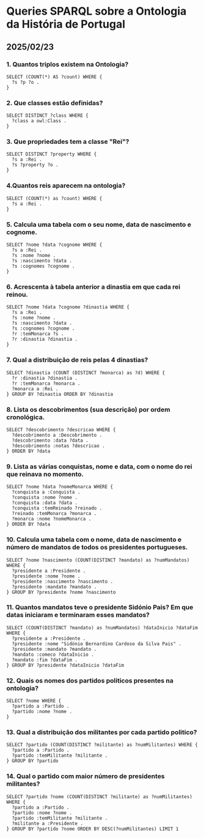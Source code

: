 # Queries SPARQL sobre a Ontologia da História de Portugal

## 2025/02/23

### 1. Quantos triplos existem na Ontologia?

```sparql
SELECT (COUNT(*) AS ?count) WHERE {
  ?s ?p ?o .
}
```

### 2. Que classes estão definidas?

```sparql
SELECT DISTINCT ?class WHERE {
  ?class a owl:Class .
}
```

### 3. Que propriedades tem a classe "Rei"?

```sparql
SELECT DISTINCT ?property WHERE {
  ?s a :Rei .
  ?s ?property ?o .
}
```

### 4.Quantos reis aparecem na ontologia?

```sparql
SELECT (COUNT(*) as ?count) WHERE {
  ?s a :Rei .
}
```

### 5. Calcula uma tabela com o seu nome, data de nascimento e cognome.

```sparql
SELECT ?nome ?data ?cognome WHERE {
  ?s a :Rei .
  ?s :nome ?nome .
  ?s :nascimento ?data .
  ?s :cognomes ?cognome .
}
```

### 6. Acrescenta à tabela anterior a dinastia em que cada rei reinou.

```sparql
SELECT ?nome ?data ?cognome ?dinastia WHERE {
  ?s a :Rei .
  ?s :nome ?nome .
  ?s :nascimento ?data .
  ?s :cognomes ?cognome .
  ?r :temMonarca ?s .
  ?r :dinastia ?dinastia .
}
```

### 7. Qual a distribuição de reis pelas 4 dinastias?

```sparql
SELECT ?dinastia (COUNT (DISTINCT ?monarca) as ?d) WHERE {
  ?r :dinastia ?dinastia .
  ?r :temMonarca ?monarca .
  ?monarca a :Rei .
} GROUP BY ?dinastia ORDER BY ?dinastia
```

### 8. Lista os descobrimentos (sua descrição) por ordem cronológica.

```sparql
SELECT ?descobrimento ?descricao WHERE {
  ?descobrimento a :Descobrimento .
  ?descobrimento :data ?data .
  ?descobrimento :notas ?descricao .
} ORDER BY ?data
```

### 9. Lista as várias conquistas, nome e data, com o nome do rei que reinava no momento.

```sparql
SELECT ?nome ?data ?nomeMonarca WHERE {
  ?conquista a :Conquista .
  ?conquista :nome ?nome .
  ?conquista :data ?data .
  ?conquista :temReinado ?reinado .
  ?reinado :temMonarca ?monarca .
  ?monarca :nome ?nomeMonarca .
} ORDER BY ?data
```

### 10. Calcula uma tabela com o nome, data de nascimento e número de mandatos de todos os presidentes portugueses.

```sparql
SELECT ?nome ?nascimento (COUNT(DISTINCT ?mandato) as ?numMandatos) WHERE {
  ?presidente a :Presidente .
  ?presidente :nome ?nome .
  ?presidente :nascimento ?nascimento .
  ?presidente :mandato ?mandato .
} GROUP BY ?presidente ?nome ?nascimento
```
### 11. Quantos mandatos teve o presidente Sidónio Pais? Em que datas iniciaram e terminaram esses mandatos?

```sparql
SELECT (COUNT(DISTINCT ?mandato) as ?numMandatos) ?dataInicio ?dataFim WHERE {
  ?presidente a :Presidente .
  ?presidente :nome "Sidónio Bernardino Cardoso da Silva Pais" .
  ?presidente :mandato ?mandato .
  ?mandato :comeco ?dataInicio .
  ?mandato :fim ?dataFim .
} GROUP BY ?presidente ?dataInicio ?dataFim
```

### 12. Quais os nomes dos partidos politicos presentes na ontologia?

```sparql
SELECT ?nome WHERE {
  ?partido a :Partido .
  ?partido :nome ?nome .
}
```

### 13. Qual a distribuição dos militantes por cada partido politico?

```sparql
SELECT ?partido (COUNT(DISTINCT ?militante) as ?numMilitantes) WHERE {
  ?partido a :Partido .
  ?partido :temMilitante ?militante .
} GROUP BY ?partido
```

### 14. Qual o partido com maior número de presidentes militantes?

```sparql
SELECT ?partido ?nome (COUNT(DISTINCT ?militante) as ?numMilitantes) WHERE {
  ?partido a :Partido .
  ?partido :nome ?nome .
  ?partido :temMilitante ?militante .
  ?militante a :Presidente .
} GROUP BY ?partido ?nome ORDER BY DESC(?numMilitantes) LIMIT 1
```